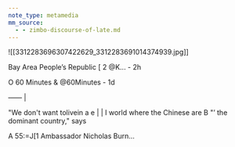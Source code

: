```yaml
---
note_type: metamedia
mm_source:
  - - zimbo-discourse-of-late.md
---
```


![[3312283696307422629_3312283691014374939.jpg]]

Bay Area People’s Republic [ 2 @K... - 2h

O 60 Minutes & @60Minutes - 1d

—— |

"We don't want tolivein a
e | | I world where the Chinese are
B "’ the dominant country," says

A 55:=J[1 Ambassador Nicholas Burn...

